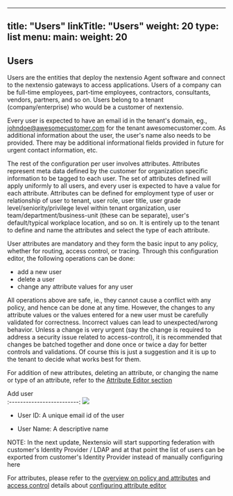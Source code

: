 
---
title: "Users"
linkTitle: "Users"
weight: 20
type: list
menu:
  main:
    weight: 20
---

## Users

Users are the entities that deploy the nextensio Agent software and connect to the nextensio
gateways to access applications. Users of a company can be full-time employees, part-time employees,
contractors, consultants, vendors, partners, and so on. Users belong to a tenant (company/enterprise)
who would be a customer of nextensio.

Every user is expected to have an email id in the tenant's domain, eg., johndoe@awesomecustomer.com
for the tenant awesomecustomer.com.
As additional information about the user, the user's name also needs to be provided. There may be
additional informational fields provided in future for urgent contact information, etc.

The rest of the configuration per user involves attributes. Attributes represent meta data defined
by the customer for organization specific information to be tagged to each user. The set of attributes
defined will apply uniformly to all users, and every user is expected to have a value for each attribute.
Attributes can be defined for employment type of user or relationship of user to tenant, user role,
user title, user grade level/seniority/privilege level within tenant organization, user
team/department/business-unit (these can be separate), user's default/typical workplace location, and
so on. It is entirely up to the tenant to define and name the attributes and select the type of each
attribute.

User attributes are mandatory and they form the basic input to any policy, whether for routing,
access control, or tracing. Through this configuration editor, the following operations can be done:
* add a new user
* delete a user
* change any attribute values for any user

All operations above are safe, ie., they cannot cause a conflict with any policy, and hence can be
done at any time. However, the changes to any attribute values or the values entered for a new user
must be carefully validated for correctness. Incorrect values can lead to unexpected/wrong behavior.
Unless a change is very urgent (say the change is required to address a security issue related to
access-control), it is recommended that changes be batched together and done once or twice a day
for better controls and validations. Of course this is just a suggestion and it is up to the tenant
to decide what works best for them.

For addition of new attributes, deleting an attribute, or changing the name or type of an attribute,
refer to the [Attribute Editor section](../configurations/attributeeditor.html) 


Add user             
:-------------------------:
![](/configurations/users/user_add.jpg) 

* User ID: A unique email id of the user

* User Name: A descriptive name

NOTE: In the next update, Nextensio will start supporting federation with
customer's Identity Provider / LDAP and at that point the list of users can be
exported from customer's Identity Provider instead of manually configuring here

For attributes, please refer to the [overview on policy and attributes](/architecture/policyattr.html) 
and [access control](/architecture/accesscontrol.html) details about [configuring attribute editor](../configurations/attributeeditor.html) 